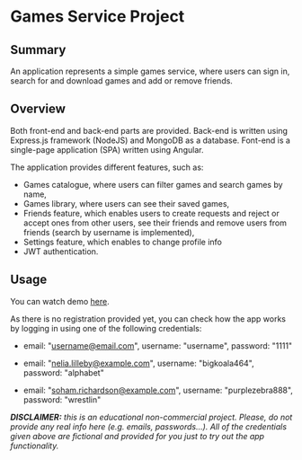 # Games Service Project

## Summary
An application represents a simple games service, where users can sign in, search for and download games and add or remove friends.

## Overview
Both front-end and back-end parts are provided. Back-end is written using Express.js framework (NodeJS) and MongoDB as a database.
Font-end is a single-page application (SPA) written using Angular.
 
The application provides different features, such as: 
- Games catalogue, where users can filter games and search games by name,
- Games library, where users can see their saved games,
- Friends feature, which enables users to create requests and reject or accept ones from other users, see their friends and remove users from friends (search by username is implemented),
- Settings feature, which enables to change profile info
- JWT authentication.

## Usage
You can watch demo [here](https://game-service-app.herokuapp.com).

As there is no registration provided yet, you can check how the app works by logging in using one of the following credentials:
- email: "username@email.com",
username: "username",
password: "1111"

- email: "nelia.lilleby@example.com",
username: "bigkoala464",
password: "alphabet"

- email: "soham.richardson@example.com",
username: "purplezebra888",
password: "wrestlin"

*__DISCLAIMER:__ this is an educational non-commercial project. Please, do not provide any real info here (e.g. emails, passwords…). All of the credentials given above are fictional and provided for you just to try out the app functionality.*


